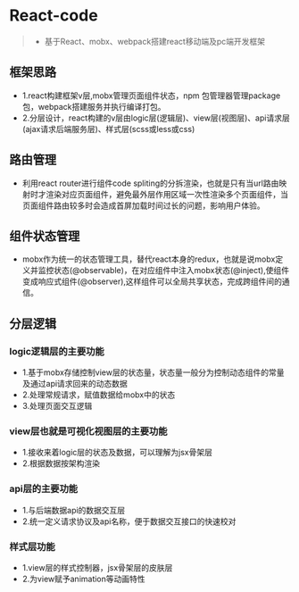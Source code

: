 ﻿# React-code
>- 基于React、mobx、webpack搭建react移动端及pc端开发框架
## 框架思路
- 1.react构建框架v层,mobx管理页面组件状态，npm 包管理器管理package包，webpack搭建服务并执行编译打包。
- 2.分层设计，react构建的v层由logic层(逻辑层)、view层(视图层)、api请求层(ajax请求后端服务层)、样式层(scss或less或css)
## 路由管理
- 利用react router进行组件code spliting的分拆渲染，也就是只有当url路由映射时才渲染对应页面组件，避免最外层作用区域一次性渲染多个页面组件，当页面组件路由较多时会造成首屏加载时间过长的问题，影响用户体验。
## 组件状态管理
- mobx作为统一的状态管理工具，替代react本身的redux，也就是说mobx定义并监控状态(@observable)，在对应组件中注入mobx状态(@inject),使组件变成响应式组件(@observer),这样组件可以全局共享状态，完成跨组件间的通信。
## 分层逻辑
###  logic逻辑层的主要功能
- 1.基于mobx存储控制view层的状态量，状态量一般分为控制动态组件的常量及通过api请求回来的动态数据
- 2.处理常规请求，赋值数据给mobx中的状态
- 3.处理页面交互逻辑
### view层也就是可视化视图层的主要功能
- 1.接收来着logic层的状态及数据，可以理解为jsx骨架层
- 2.根据数据按架构渲染
###  api层的主要功能
- 1.与后端数据api的数据交互层
- 2.统一定义请求协议及api名称，便于数据交互接口的快速校对
### 样式层功能
- 1.view层的样式控制器，jsx骨架层的皮肤层
- 2.为view赋予animation等动画特性